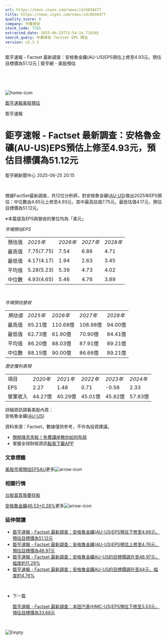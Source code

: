 ```yaml
---
url: https://news.cnyes.com/news/id/6038477
title: https://news.cnyes.com/news/id/6038477
quality_score: 8
company: 中華資安
stock_code: 7765
extracted_date: 2025-06-25T15:54:14.714565
search_query: 中華資安 factset EPS 預估
version: v3.3.3
---
```


鉅亨速報 - Factset 最新調查：安格魯金礦(AU-US)EPS預估上修至4.93元，預估目標價為51.12元 | 鉅亨網 - 美股預估

‌

‌

![home-icon](/assets/icons/breadCrumb/symbol-icon-home.svg)

[鉅亨速報](/news/cat/anue_live)[美股預估](/news/cat/us_forecast)

鉅亨速報

# 鉅亨速報 - Factset 最新調查：安格魯金礦(AU-US)EPS預估上修至4.93元，預估目標價為51.12元

鉅亨網新聞中心 2025-06-25 20:15

‌

根據FactSet最新調查，共12位分析師，對安格魯金礦([AU-US](https://invest.cnyes.com/usstock/detail/AU))做出2025年EPS預估：中位數由4.65元上修至4.93元，其中最高估值7.75元，最低估值4.17元，預估目標價為51.12元。

※本篇提及EPS與營收的單位均為「美元」

*市場預估EPS*

|  |  |  |  |  |
| --- | --- | --- | --- | --- |
| 預估值 | *2025年* | *2026年* | *2027年* | *2028年* |
| 最高值 | 7.75(7.75) | 7.54 | 6.86 | 4.71 |
| 最低值 | 4.17(4.17) | 1.94 | 2.63 | 3.45 |
| 平均值 | 5.28(5.23) | 5.39 | 4.73 | 4.02 |
| 中位數 | 4.93(4.65) | 5.46 | 4.76 | 3.89 |

‌

*市場預估營收*

|  |  |  |  |  |
| --- | --- | --- | --- | --- |
| *預估值* | *2025年* | *2026年* | *2027年* | *2028年* |
| 最高值 | 95.21億 | 110.68億 | 108.98億 | 94.00億 |
| 最低值 | 62.73億 | 61.90億 | 70.90億 | 84.41億 |
| 平均值 | 86.20億 | 88.03億 | 87.91億 | 89.21億 |
| 中位數 | 88.15億 | 90.00億 | 86.66億 | 89.21億 |

*歷史獲利表現*

|  |  |  |  |  |  |
| --- | --- | --- | --- | --- | --- |
| 項目 | *2020年* | *2021年* | *2022年* | *2023年* | *2024年* |
| EPS | 2.27 | 1.48 | 0.71 | -0.56 | 2.33 |
| 營業收入 | 44.27億 | 40.29億 | 45.01億 | 45.82億 | 57.93億 |

詳細資訊請看美股內頁：  
安格魯金礦([AU-US](https://invest.cnyes.com/usstock/detail/AU))

資料來源：Factset，數據僅供參考，不作為投資建議。

* [關稅降息夾殺！免費講座教你如何布局](https://events.cnyes.com/rsc2025H2-35584?utm_source=anue&utm_medium=usstocks_end)
* 掌握全球財經資訊[點我下載APP](http://www.cnyes.com/app/?utm_source=mweb&utm_medium=HamMenuBanner&utm_campaign=fixed&utm_content=entr)

### 文章標籤

[美股](https://news.cnyes.com/tag/美股 "美股")[市場預估](https://news.cnyes.com/tag/市場預估 "市場預估")[EPS](https://news.cnyes.com/tag/EPS "EPS")[AU](https://news.cnyes.com/tag/AU "AU")更多![arrow-icon](/assets/icons/arrows/arrow-down.svg)

### 相關行情

[台股首頁](https://www.cnyes.com/twstock)[我要存股](https://supr.link/8OHaU)

[安格魯金礦46.53+0.28%](https://invest.cnyes.com/usstock/detail/AU)更多![arrow-icon](/assets/icons/arrows/arrow-down.svg)

### 延伸閱讀

* [鉅亨速報 - Factset 最新調查：安格魯金礦(AU-US)EPS預估下修至4.66元，預估目標價為51.12元](/news/id/6020701)
* [鉅亨速報 - Factset 最新調查：安格魯金礦(AU-US)EPS預估上修至4.76元，預估目標價為48.97元](/news/id/6000862)
* [鉅亨速報 - Factset 最新調查：安格魯金礦AU-US的目標價調升至48.97元，幅度約11.29%](/news/id/5996304)
* [鉅亨速報 - Factset 最新調查：安格魯金礦AU-US的目標價調升至44元，幅度約4.76%](/news/id/5963767)

‌

* 下一篇

  [鉅亨速報 - Factset 最新調查：本田汽車(HMC-US)EPS預估下修至3.53元，預估目標價為33.68元](/news/id/6036876)

‌

![Empty](/assets/icons/skeleton/empty-image.svg)

‌